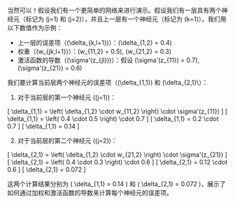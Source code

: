 当然可以！假设我们有一个更简单的网络来进行演示。假设我们有一层具有两个神经元（标记为 \(j=1\) 和 \(j=2\)），并且上一层有一个神经元（标记为 \(k=1\)）。我们用以下数值作为示例：

- 上一层的误差项（\(\delta_{k,l+1}\)）：\(\delta_{1,2} = 0.4\)
- 权重（\(w_{jk,l+1}\)）：\(w_{11,2} = 0.5\), \(w_{21,2} = 0.3\)
- 激活函数的导数（\(\sigma'(z_{jl})\)）：假设 \(\sigma'(z_{11}) = 0.7\), \(\sigma'(z_{21}) = 0.6\)

我们要计算当前层两个神经元的误差项（\(\delta_{1,1}\) 和 \(\delta_{2,1}\）：

1. 对于当前层的第一个神经元 (\(j=1\))：

\[
\delta_{1,1} = \left( \delta_{1,2} \cdot w_{11,2} \right) \cdot \sigma'(z_{11})
\]
\[
\delta_{1,1} = \left( 0.4 \cdot 0.5 \right) \cdot 0.7
\]
\[
\delta_{1,1} = 0.2 \cdot 0.7
\]
\[
\delta_{1,1} = 0.14
\]

2. 对于当前层的第二个神经元 (\(j=2\))：

\[
\delta_{2,1} = \left( \delta_{1,2} \cdot w_{21,2} \right) \cdot \sigma'(z_{21})
\]
\[
\delta_{2,1} = \left( 0.4 \cdot 0.3 \right) \cdot 0.6
\]
\[
\delta_{2,1} = 0.12 \cdot 0.6
\]
\[
\delta_{2,1} = 0.072
\]

这两个计算结果分别为 \( \delta_{1,1} = 0.14 \) 和 \( \delta_{2,1} = 0.072 \)，展示了如何通过加权和激活函数的导数来计算每个神经元的误差项。
